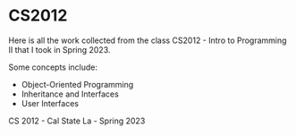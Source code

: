# CS2012

Here is all the work collected from the class CS2012 - Intro to Programming II that I took in Spring 2023.

Some concepts include:
- Object-Oriented Programming
- Inheritance and Interfaces
- User Interfaces


CS 2012 - Cal State La - Spring 2023
